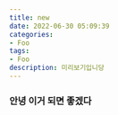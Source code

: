 ```yaml
---
title: new
date: 2022-06-30 05:09:39
categories:
- Foo
tags:
- Foo
description: 미리보기입니당
---
```


### 안녕 이거 되면 좋겠다
